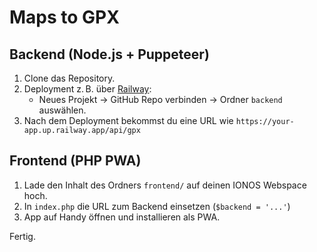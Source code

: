 # Maps to GPX

## Backend (Node.js + Puppeteer)

1. Clone das Repository.
2. Deployment z. B. über [Railway](https://railway.app):
   - Neues Projekt → GitHub Repo verbinden → Ordner `backend` auswählen.
3. Nach dem Deployment bekommst du eine URL wie `https://your-app.up.railway.app/api/gpx`

## Frontend (PHP PWA)

1. Lade den Inhalt des Ordners `frontend/` auf deinen IONOS Webspace hoch.
2. In `index.php` die URL zum Backend einsetzen (`$backend = '...'`)
3. App auf Handy öffnen und installieren als PWA.

Fertig.